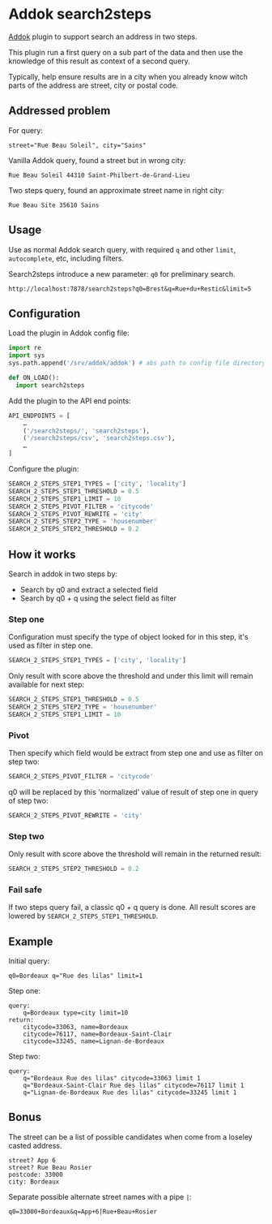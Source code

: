 # Addok search2steps

[Addok](https://github.com/etalab/addok) plugin to support search an address in two steps.

This plugin run a first query on a sub part of the data and then use the knowledge of this result as context of a second query.

Typically, help ensure results are in a city when you already know witch parts of the address are street, city or postal code.

## Addressed problem

For query:
```
street="Rue Beau Soleil", city="Sains"
```

Vanilla Addok query, found a street but in wrong city:
```
Rue Beau Soleil 44310 Saint-Philbert-de-Grand-Lieu
```

Two steps query, found an approximate street name in right city:
```
Rue Beau Site 35610 Sains
```

## Usage

Use as normal Addok search query, with required `q` and other `limit`, `autocomplete`, etc, including filters.

Search2steps introduce a new parameter: `q0` for preliminary search.

```
http://localhost:7878/search2steps?q0=Brest&q=Rue+du+Restic&limit=5
```

## Configuration

Load the plugin in Addok config file:
```python
import re
import sys
sys.path.append('/srv/addok/addok') # abs path to config file directory

def ON_LOAD():
  import search2steps
```

Add the plugin to the API end points:
```python
API_ENDPOINTS = [
    …
    ('/search2steps/', 'search2steps'),
    ('/search2steps/csv', 'search2steps.csv'),
    …
]
```

Configure the plugin:
```python
SEARCH_2_STEPS_STEP1_TYPES = ['city', 'locality']
SEARCH_2_STEPS_STEP1_THRESHOLD = 0.5
SEARCH_2_STEPS_STEP1_LIMIT = 10
SEARCH_2_STEPS_PIVOT_FILTER = 'citycode'
SEARCH_2_STEPS_PIVOT_REWRITE = 'city'
SEARCH_2_STEPS_STEP2_TYPE = 'housenumber'
SEARCH_2_STEPS_STEP2_THRESHOLD = 0.2
```

## How it works

Search in addok in two steps by:
- Search by q0 and extract a selected field
- Search by q0 + q using the select field as filter

### Step one
Configuration must specify the type of object looked for in this step, it's used as filter in step one.
```python
SEARCH_2_STEPS_STEP1_TYPES = ['city', 'locality']
```
Only result with score above the threshold and under this limit will remain available for next step:
```python
SEARCH_2_STEPS_STEP1_THRESHOLD = 0.5
SEARCH_2_STEPS_STEP2_TYPE = 'housenumber'
SEARCH_2_STEPS_STEP1_LIMIT = 10
```

### Pivot
Then specify which field would be extract from step one and use as filter on step two:
```python
SEARCH_2_STEPS_PIVOT_FILTER = 'citycode'
```
q0 will be replaced by this 'normalized' value of result of step one in query of step two:
```python
SEARCH_2_STEPS_PIVOT_REWRITE = 'city'
```

### Step two
Only result with score above the threshold will remain in the returned result:
```python
SEARCH_2_STEPS_STEP2_THRESHOLD = 0.2
```

### Fail safe
If two steps query fail, a classic q0 + q query is done.
All result scores are lowered by `SEARCH_2_STEPS_STEP1_THRESHOLD`.

## Example
Initial query:
```
q0=Bordeaux q="Rue des lilas" limit=1
```

Step one:
```
query:
    q=Bordeaux type=city limit=10
return:
    citycode=33063, name=Bordeaux
    citycode=76117, name=Bordeaux-Saint-Clair
    citycode=33245, name=Lignan-de-Bordeaux
```

Step two:
```
query:
    q="Bordeaux Rue des lilas" citycode=33063 limit 1
    q="Bordeaux-Saint-Clair Rue des lilas" citycode=76117 limit 1
    q="Lignan-de-Bordeaux Rue des lilas" citycode=33245 limit 1
```

## Bonus
The street can be a list of possible candidates when come from a loseley casted address.
```
street? App 6
street? Rue Beau Rosier
postcode: 33000
city: Bordeaux
```

Separate possible alternate street names with a pipe `|`:
```
q0=33000+Bordeaux&q=App+6|Rue+Beau+Rosier
```
